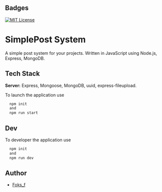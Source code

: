 
## Badges


[![MIT License](https://img.shields.io/badge/NodeJS-v20-g)]()

# SimplePost System

A simple post system for your projects. Written in JavaScript using Node.js, Express, MongoDB.


## Tech Stack

**Server:** Express, Mongoose, MongoDB, uuid, express-fileupload.



To launch the application use

```bash
  npm init
  and
  npm run start
```


## Dev

To developer the application use

```bash
  npm init
  and
  npm run dev
```


## Author

- [Foks_f](https://www.github.com/foksif)

